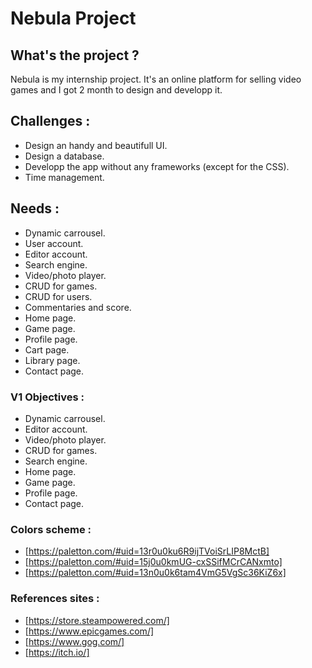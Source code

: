 # Nebula Project

## What's the project ?
Nebula is my internship project. It's an online platform for selling video games and I got 2 month to design and developp it.

## Challenges :
* Design an handy and beautifull UI.
* Design a database.
* Developp the app without any frameworks (except for the CSS).
* Time management.
 
## Needs :
* Dynamic carrousel.
* User account.
* Editor account.
* Search engine.
* Video/photo player.
* CRUD for games.
* CRUD for users.
* Commentaries and score.
* Home page.
* Game page.
* Profile page.
* Cart page.
* Library page.
* Contact page.

### V1 Objectives :
* Dynamic carrousel.
* Editor account.
* Video/photo player.
* CRUD for games.
* Search engine.
* Home page.
* Game page.
* Profile page.
* Contact page.

### Colors scheme :
* [https://paletton.com/#uid=13r0u0ku6R9ijTVoiSrLIP8MctB]
* [https://paletton.com/#uid=15j0u0kmUG-cxSSifMCrCANxmto]
* [https://paletton.com/#uid=13n0u0k6tam4VmG5VgSc36KiZ6x]

### References sites :
* [https://store.steampowered.com/]
* [https://www.epicgames.com/]
* [https://www.gog.com/]
* [https://itch.io/]